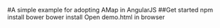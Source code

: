 #A simple example for adopting AMap in AngularJS
##Get started
npm install bower
bower install
Open demo.html in browser
